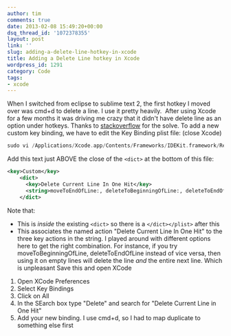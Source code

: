 ```yaml
---
author: tim
comments: true
date: 2013-02-08 15:49:20+00:00
dsq_thread_id: '1072378355'
layout: post
link: ''
slug: adding-a-delete-line-hotkey-in-xcode
title: Adding a Delete Line hotkey in Xcode
wordpress_id: 1291
category: Code
tags:
- xcode
---
```


When I switched from eclipse to sublime text 2, the first hotkey I moved over
was cmd+d to delete a line. I use it pretty heavily.  After using Xcode for a
few months it was driving me crazy that it didn't have delete line as an
option under hotkeys. Thanks to
[stackoverflow](http://stackoverflow.com/questions/5834096/how-do-i-create-a-delete-line-keyboard-shortcut-in-xcode-4-the-xcode-3-solution/12678985#12678985) for the solve. To add a new custom key
binding, we have to edit the Key Binding plist file: (close Xcode) 

```c
sudo vi /Applications/Xcode.app/Contents/Frameworks/IDEKit.framework/Resources/IDETextKeyBindingSet.plist
```

Add this text just ABOVE the close of the `<dict>` at the bottom of this file: 


```XML
<key>Custom</key>
    <dict>
      <key>Delete Current Line In One Hit</key>
      <string>moveToEndOfLine:, deleteToBeginningOfLine:, deleteToEndOfParagraph:</string>
    </dict>
```

Note that:

  * This is _inside_ the existing `<dict>` so there is a `</dict></plist>` after this
  * This associates the named action "Delete Current Line In One Hit" to the three key actions in the string. I played around with different options here to get the right combination. For instance, if you try moveToBeginningOfLine, deleteToEndOfLine instead of vice versa, then using it on empty lines will delete the line _and_ the entire next line. Which is unpleasant
Save this and open XCode

  1. Open XCode Preferences
  2. Select Key Bindings
  3. Click on All
  4. In the SEarch box type "Delete" and search for "Delete Current Line in One Hit"
  5. Add your new binding.
I use cmd+d, so I had to map duplicate to something else first